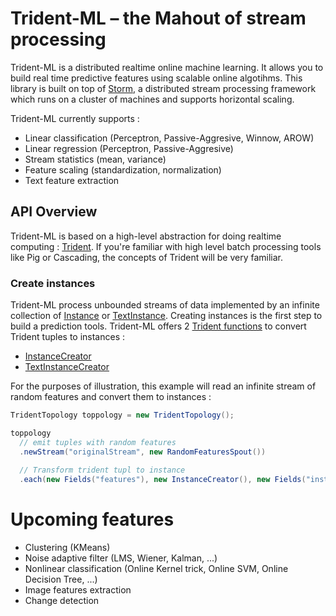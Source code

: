 # Trident-ML – the Mahout of stream processing

Trident-ML is a distributed realtime online machine learning. It allows you to build real time predictive features using scalable online algotihms.
This library is built on top of [Storm](https://github.com/nathanmarz/storm), a distributed stream processing framework which runs on a cluster of machines and supports horizontal scaling.

Trident-ML currently supports : 
* Linear classification (Perceptron, Passive-Aggresive, Winnow, AROW)
* Linear regression (Perceptron, Passive-Aggresive)
* Stream statistics (mean, variance)
* Feature scaling (standardization, normalization)
* Text feature extraction

## API Overview

Trident-ML is based on a high-level abstraction for doing realtime computing :  [Trident](https://github.com/nathanmarz/storm/wiki/Trident-tutorial).
If you're familiar with high level batch processing tools like Pig or Cascading, the concepts of Trident will be very familiar.

### Create instances

Trident-ML process unbounded streams of data implemented by an infinite collection of [Instance](https://github.com/pmerienne/trident-ml/blob/master/src/main/java/storm/trident/ml/core/Instance.java) or [TextInstance](https://github.com/pmerienne/trident-ml/blob/master/src/main/java/storm/trident/ml/core/TextInstance.java).
Creating instances is the first step to build a prediction tools.
Trident-ML offers 2 [Trident functions](https://github.com/nathanmarz/storm/wiki/Trident-API-Overview#functions) to convert Trident tuples to instances :
* [InstanceCreator](https://github.com/pmerienne/trident-ml/blob/master/src/main/java/storm/trident/ml/preprocessing/InstanceCreator.java)
* [TextInstanceCreator](https://github.com/pmerienne/trident-ml/blob/master/src/main/java/storm/trident/ml/preprocessing/TextInstanceCreator.java)

For the purposes of illustration, this example will read an infinite stream of random features and convert them to instances :
```java
TridentTopology toppology = new TridentTopology();

toppology
  // emit tuples with random features
  .newStream("originalStream", new RandomFeaturesSpout())
  
  // Transform trident tupl to instance
  .each(new Fields("features"), new InstanceCreator(), new Fields("instance"));
```


# Upcoming features
* Clustering (KMeans)
* Noise adaptive filter (LMS, Wiener, Kalman, ...)
* Nonlinear classification (Online Kernel trick, Online SVM, Online Decision Tree, ...)
* Image features extraction
* Change detection

